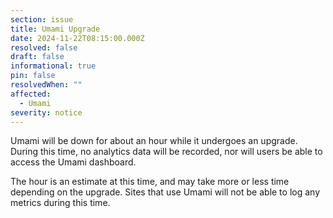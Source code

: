 ```yaml
---
section: issue
title: Umami Upgrade
date: 2024-11-22T08:15:00.000Z
resolved: false
draft: false
informational: true
pin: false
resolvedWhen: ""
affected:
  - Umami
severity: notice
---
```

Umami will be down for about an hour while it undergoes an upgrade. During this time, no analytics data will be recorded, nor will users be able to access the Umami dashboard.

The hour is an estimate at this time, and may take more or less time depending on the upgrade. Sites that use Umami will not be able to log any metrics during this time.